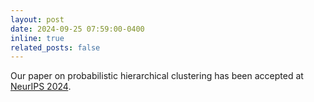 ```yaml
---
layout: post
date: 2024-09-25 07:59:00-0400
inline: true
related_posts: false
---
```


Our paper on probabilistic hierarchical clustering has been accepted at <a href='https://neurips.cc'>NeurIPS 2024</a>.
